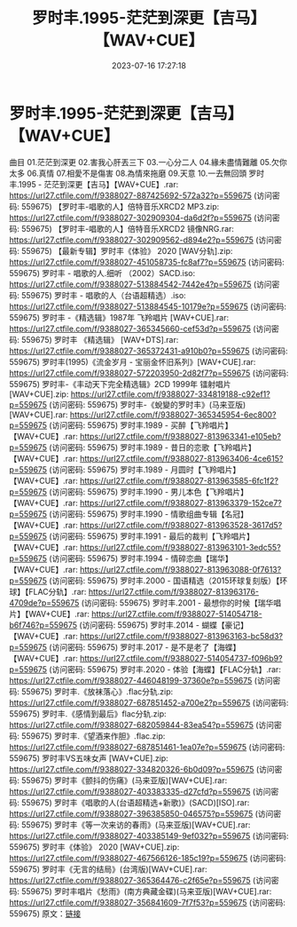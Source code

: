 ﻿---
title: 罗时丰.1995-茫茫到深更【吉马】【WAV+CUE】
date: 2023-07-16 17:27:18
categories: WAV车载音乐、镜像
tags: 华语中文
---
# 罗时丰.1995-茫茫到深更【吉马】【WAV+CUE】

曲目
01.茫茫到深更
02.害我心肝丟三下
03.一心分二人
04.緣未盡情難離
05.欠你太多
06.真情
07.相愛不是傷害
08.為情來拖磨
09.天意
10.一去無回頭
罗时丰.1995 - 茫茫到深更【吉马】【WAV+CUE】.rar: https://url27.ctfile.com/f/9388027-887425692-572a32?p=559675
(访问密码: 559675)
【罗时丰-唱歌的人】倍特音乐XRCD2 MP3.zip: https://url27.ctfile.com/f/9388027-302909304-da6d2f?p=559675
(访问密码: 559675)
【罗时丰-唱歌的人】倍特音乐XRCD2 镜像NRG.rar: https://url27.ctfile.com/f/9388027-302909562-d894e2?p=559675
(访问密码: 559675)
【最新专辑】罗时丰《体验》 2020 [WAV分轨].zip: https://url27.ctfile.com/f/9388027-451058735-fc8af7?p=559675
(访问密码: 559675)
罗时丰 - 唱歌的人.细听 （2002）SACD.iso: https://url27.ctfile.com/f/9388027-513884542-7442e4?p=559675
(访问密码: 559675)
罗时丰 - 唱歌的人（台语超精选）.iso: https://url27.ctfile.com/f/9388027-513884545-10179e?p=559675
(访问密码: 559675)
罗时丰 -《精选辑》1987年 飞羚唱片 [WAV+CUE].rar: https://url27.ctfile.com/f/9388027-365345660-cef53d?p=559675
(访问密码: 559675)
罗时丰 《精选辑》 [WAV+DTS].rar: https://url27.ctfile.com/f/9388027-365372431-a910b0?p=559675
(访问密码: 559675)
罗时丰(1995)《流金岁月 - 宝丽金怀旧系列》[WAV+CUE].rar: https://url27.ctfile.com/f/9388027-572203950-2d82f7?p=559675
(访问密码: 559675)
罗时丰-《丰动天下完全精选辑》2CD 1999年 镭射唱片[WAV+CUE].zip: https://url27.ctfile.com/f/9388027-334819188-c92ef1?p=559675
(访问密码: 559675)
罗时丰-《蛻變的罗时丰》(马来亚版)[WAV+CUE].rar: https://url27.ctfile.com/f/9388027-365345954-6ec800?p=559675
(访问密码: 559675)
罗时丰.1989 - 买醉【飞羚唱片】【WAV+CUE】.rar: https://url27.ctfile.com/f/9388027-813963341-e105eb?p=559675
(访问密码: 559675)
罗时丰.1989 - 昔日的恋歌【飞羚唱片】【WAV+CUE】.rar: https://url27.ctfile.com/f/9388027-813963406-4ce615?p=559675
(访问密码: 559675)
罗时丰.1989 - 月圆时【飞羚唱片】【WAV+CUE】.rar: https://url27.ctfile.com/f/9388027-813963585-6fc1f2?p=559675
(访问密码: 559675)
罗时丰.1990 - 男儿本色【飞羚唱片】【WAV+CUE】.rar: https://url27.ctfile.com/f/9388027-813963379-152ce7?p=559675
(访问密码: 559675)
罗时丰.1990 - 情歌组曲专辑【名冠】【WAV+CUE】.rar: https://url27.ctfile.com/f/9388027-813963528-3617d5?p=559675
(访问密码: 559675)
罗时丰.1991 - 最后的裁判【飞羚唱片】【WAV+CUE】.rar: https://url27.ctfile.com/f/9388027-813963101-3edc55?p=559675
(访问密码: 559675)
罗时丰.1994 - 情碎恋曲【瑞华】【WAV+CUE】.rar: https://url27.ctfile.com/f/9388027-813963088-0f7613?p=559675
(访问密码: 559675)
罗时丰.2000 - 国语精选（2015环球复刻版）【环球】【FLAC分轨】.rar: https://url27.ctfile.com/f/9388027-813963176-4709de?p=559675
(访问密码: 559675)
罗时丰.2001 - 最想你的时候【瑞华唱片】【WAV+CUE】.rar: https://url27.ctfile.com/f/9388027-514054718-b6f746?p=559675
(访问密码: 559675)
罗时丰.2014 - 蝴蝶【豪记】【WAV+CUE】.rar: https://url27.ctfile.com/f/9388027-813963163-bc58d3?p=559675
(访问密码: 559675)
罗时丰.2017 - 是不是老了【海蝶】【WAV+CUE】.rar: https://url27.ctfile.com/f/9388027-514054737-f096b9?p=559675
(访问密码: 559675)
罗时丰.2020 - 体验【海蝶】【FLAC分轨】.rar: https://url27.ctfile.com/f/9388027-446048199-37360e?p=559675
(访问密码: 559675)
罗时丰.《放袜落心》.flac分轨.zip: https://url27.ctfile.com/f/9388027-687851452-a700e2?p=559675
(访问密码: 559675)
罗时丰.《感情到最后》flac分轨.zip: https://url27.ctfile.com/f/9388027-682059844-83ea54?p=559675
(访问密码: 559675)
罗时丰.《望酒来作胆》.flac.zip: https://url27.ctfile.com/f/9388027-687851461-1ea07e?p=559675
(访问密码: 559675)
罗时丰VS五味女声 [WAV+CUE].zip: https://url27.ctfile.com/f/9388027-334820326-6b0d09?p=559675
(访问密码: 559675)
罗时丰《颤抖的伤痛》(马来亚版)[WAV+CUE].rar: https://url27.ctfile.com/f/9388027-403383335-d27cfd?p=559675
(访问密码: 559675)
罗时丰《唱歌的人(台语超精选+新歌)》(SACD)[ISO].rar: https://url27.ctfile.com/f/9388027-396385850-046575?p=559675
(访问密码: 559675)
罗时丰《等一次来访的春雨》(马来亚版)[WAV+CUE].rar: https://url27.ctfile.com/f/9388027-403385149-9ef032?p=559675
(访问密码: 559675)
罗时丰《体验》 2020 [WAV+CUE].zip: https://url27.ctfile.com/f/9388027-467566126-185c19?p=559675
(访问密码: 559675)
罗时丰《无言的结局》(台湾版)[WAV+CUE].rar: https://url27.ctfile.com/f/9388027-365364476-c2f65e?p=559675
(访问密码: 559675)
罗时丰唱片《愁雨》(南方典藏金碟)(马来亚版)[WAV+CUE].rar: https://url27.ctfile.com/f/9388027-356841609-7f7f53?p=559675
(访问密码: 559675)
原文：[链接](https://blog.sina.com.cn/s/blog_1647c7e76010312pk.html)